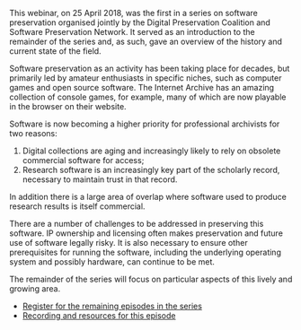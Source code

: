 <!--
.. title: DPC Software Preservation webinar series episode 1
.. slug: software-pres-webinar-1
.. date: 2018-05-18 09:38:54 UTC+01:00
.. tags: Software Preservation,Digital Preservation,Reproducibility
.. category: Webinars
.. link: https://dpconline.org/events/past-events/webinars/spw-software-preservation-overview
.. description: 
.. type: text
-->

This webinar, on 25 April 2018, was the first in a series on software preservation organised jointly by the Digital Preservation Coalition and Software Preservation Network. It served as an introduction to the remainder of the series and, as such, gave an overview of the history and current state of the field.

Software preservation as an activity has been taking place for decades, but primarily led by amateur enthusiasts in specific niches, such as computer games and open source software. The Internet Archive has an amazing collection of console games, for example, many of which are now playable in the browser on their website.

Software is now becoming a higher priority for professional archivists for two reasons:

1. Digital collections are aging and increasingly likely to rely on obsolete commercial software for access;
2. Research software is an increasingly key part of the scholarly record, necessary to maintain trust in that record.

In addition there is a large area of overlap where software used to produce research results is itself commercial.

There are a number of challenges to be addressed in preserving this software. IP ownership and licensing often makes preservation and future use of software legally risky. It is also necessary to ensure other prerequisites for running the software, including the underlying operating system and possibly hardware, can continue to be met.

The remainder of the series will focus on particular aspects of this lively and growing area.

- [Register for the remaining episodes in the series][register]
- [Recording and resources for this episode][recording]

[register]: https://www.eventbrite.com/e/software-preservation-webinar-series-tickets-44545576017

[recording]: https://dpconline.org/events/past-events/webinars/spw-software-preservation-overview
